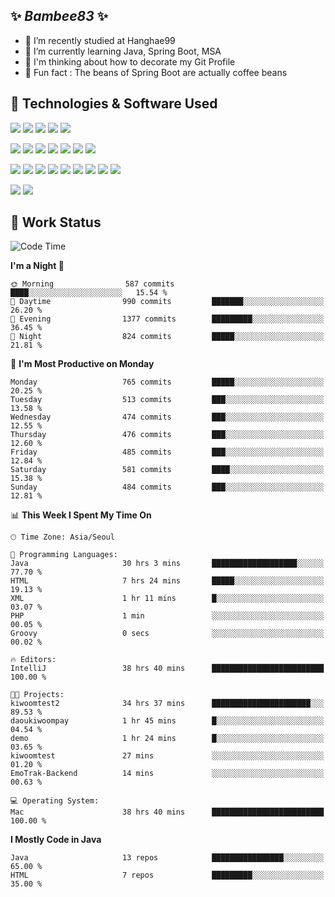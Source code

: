 ##  ✨ _Bambee83_ ✨ 

- 🔭 I’m recently studied at Hanghae99
- 🌱 I’m currently learning Java, Spring Boot, MSA
- 🤔 I'm thinking about how to decorate my Git Profile
- 🪹 Fun fact : The beans of Spring Boot are actually coffee beans 

<!-- - 💬 Ask me about ...
- 📫 How to reach me: ...
- 😄 Pronouns: ...
- 👯 I’m looking to collaborate on ...-->

## 🔧  Technologies & Software Used

<img src="https://img.shields.io/badge/Java-007396?style=flat-round&logo=OpenJDK&logoColor=white"/> <img src="https://img.shields.io/badge/Spring-6DB33F?style=flat-round&logo=spring&logoColor=white"/>   <img src="https://img.shields.io/badge/SpringBoot-6DB33F?style=flat-round&logo=springboot&logoColor=white"/>  <img src="https://img.shields.io/badge/SpringSecurity-6DB33F?style=flat-round&logo=SpringSecurity&logoColor=white"/>   <img src="https://img.shields.io/badge/JSON Web Token-000000?style=flat-round&logo=JSON Web Tokens&logoColor=white"/> 

<img src="https://img.shields.io/badge/github-181717?style=flat-round&logo=github&logoColor=white"/> <img src="https://img.shields.io/badge/git-F05032?style=flat-round&logo=git&logoColor=white"/> <img src="https://img.shields.io/badge/githubactions-2088FF?style=flat-round&logo=githubactions&logoColor=white"/>  <img src="https://img.shields.io/badge/Gradle-02303A?style=flat-round&logo=Gradle&logoColor=white"/>  <img src="https://img.shields.io/badge/IntelliJIDEA-000000?style=flat-round&logo=IntelliJIDEA&logoColor=white"/>  <img src="https://img.shields.io/badge/Postman-FF6C37?style=flat-round&logo=Postman&logoColor=white"/>  <img src="https://img.shields.io/badge/Sourcetree-0052CC?style=flat-round&logo=Sourcetree&logoColor=white"/>

<img src="https://img.shields.io/badge/AmazonS3-569A31?style=flat-round&logo=AmazonS3&logoColor=white"/>  <img src="https://img.shields.io/badge/AmazonEC2-FF9900?style=flat-round&logo=AmazonEC2&logoColor=white"/>  <img src="https://img.shields.io/badge/AmazonRDS-527FFF?style=flat-round&logo=AmazonRDS&logoColor=white"/>  <img src="https://img.shields.io/badge/MySQL-4479A1?style=flat-round&logo=MySQL&logoColor=white"/>  <img src="https://img.shields.io/badge/MongoDB-47A248?style=flat-round&logo=MongoDB&logoColor=white"/> <img src="https://img.shields.io/badge/Ubuntu-E95420?style=flat-round&logo=Ubuntu&logoColor=white"/> <img src="https://img.shields.io/badge/FileZilla-BF0000?style=flat-round&logo=filezilla&logoColor=white"/> <img src="https://img.shields.io/badge/Notion-000000?style=flat-round&logo=Notion&logoColor=white"/> <img src="https://img.shields.io/badge/Slack-F06A6A?style=flat-round&logo=slack&logoColor=white"/>

<img src="https://img.shields.io/badge/AmazonCloudfront-3693F3?style=flat-round&logo=iCloud&logoColor=white"/> <img src="https://img.shields.io/badge/ApacheJMeter-D22128?style=flat-round&logo=apachejmeter&logoColor=white"/> 
 
<!-- Markdown lang
[![Bambee83 Badge](https://img.shields.io/badge/Bambee83'blog-4A154B.svg?&style=for-the-badge&logo=Bloglovin&link=https://blog.naver.com/bambee83)](https://blog.naver.com/bambee83)
## 🚀  GitHub stats & Top Langs
[![Bambee83's GitHub stats-Dark](https://github-readme-stats.vercel.app/api?username=bambee83&show_icons=true&theme=dark#gh-dark-mode-only)]((https://github.com/bambee83/github-readme-stats#gh-dark-mode-only))
![Top Langs-Dark](https://github-readme-stats.vercel.app/api/top-langs/?username=bambee83&layout=compact&theme=dark#gh-dark-mode-only)
## 🐳   Project
[mini project - SeoulCulturePort](https://github.com/event-information)
[clone coding - Instaclone](https://github.com/instaclone8)
[final project - emotrak](https://github.com/EmoTrak)
[![bambee83's wakatime stats](https://github-readme-stats.vercel.app/api/wakatime?username=bambee83)]
 -->
## 🐳 Work Status
<!--START_SECTION:waka-->
![Code Time](http://img.shields.io/badge/Code%20Time-143%20hrs%2028%20mins-blue)

**I'm a Night 🦉** 

```text
🌞 Morning                587 commits         ████░░░░░░░░░░░░░░░░░░░░░   15.54 % 
🌆 Daytime                990 commits         ███████░░░░░░░░░░░░░░░░░░   26.20 % 
🌃 Evening                1377 commits        █████████░░░░░░░░░░░░░░░░   36.45 % 
🌙 Night                  824 commits         █████░░░░░░░░░░░░░░░░░░░░   21.81 % 
```
📅 **I'm Most Productive on Monday** 

```text
Monday                   765 commits         █████░░░░░░░░░░░░░░░░░░░░   20.25 % 
Tuesday                  513 commits         ███░░░░░░░░░░░░░░░░░░░░░░   13.58 % 
Wednesday                474 commits         ███░░░░░░░░░░░░░░░░░░░░░░   12.55 % 
Thursday                 476 commits         ███░░░░░░░░░░░░░░░░░░░░░░   12.60 % 
Friday                   485 commits         ███░░░░░░░░░░░░░░░░░░░░░░   12.84 % 
Saturday                 581 commits         ████░░░░░░░░░░░░░░░░░░░░░   15.38 % 
Sunday                   484 commits         ███░░░░░░░░░░░░░░░░░░░░░░   12.81 % 
```


📊 **This Week I Spent My Time On** 

```text
🕑︎ Time Zone: Asia/Seoul

💬 Programming Languages: 
Java                     30 hrs 3 mins       ███████████████████░░░░░░   77.70 % 
HTML                     7 hrs 24 mins       █████░░░░░░░░░░░░░░░░░░░░   19.13 % 
XML                      1 hr 11 mins        █░░░░░░░░░░░░░░░░░░░░░░░░   03.07 % 
PHP                      1 min               ░░░░░░░░░░░░░░░░░░░░░░░░░   00.05 % 
Groovy                   0 secs              ░░░░░░░░░░░░░░░░░░░░░░░░░   00.02 % 

🔥 Editors: 
IntelliJ                 38 hrs 40 mins      █████████████████████████   100.00 % 

🐱‍💻 Projects: 
kiwoomtest2              34 hrs 37 mins      ██████████████████████░░░   89.53 % 
daoukiwoompay            1 hr 45 mins        █░░░░░░░░░░░░░░░░░░░░░░░░   04.54 % 
demo                     1 hr 24 mins        █░░░░░░░░░░░░░░░░░░░░░░░░   03.65 % 
kiwoomtest               27 mins             ░░░░░░░░░░░░░░░░░░░░░░░░░   01.20 % 
EmoTrak-Backend          14 mins             ░░░░░░░░░░░░░░░░░░░░░░░░░   00.63 % 

💻 Operating System: 
Mac                      38 hrs 40 mins      █████████████████████████   100.00 % 
```

**I Mostly Code in Java** 

```text
Java                     13 repos            ████████████████░░░░░░░░░   65.00 % 
HTML                     7 repos             █████████░░░░░░░░░░░░░░░░   35.00 % 
```




<!--END_SECTION:waka-->

